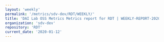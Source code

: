 ```yaml
---
layout: 'weekly'
permalink: '/metrics/sdv-dev/RDT/WEEKLY/'
title: 'DAI Lab OSS Metrics Metrics report for RDT | WEEKLY-REPORT-2020-01-12'
organization: 'sdv-dev'
repository: 'RDT'
current_date: '2020-01-12'
---
```

